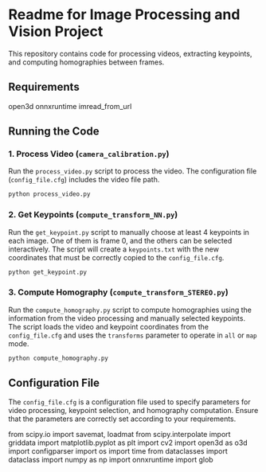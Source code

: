 # Readme for Image Processing and Vision Project

This repository contains code for processing videos, extracting keypoints, and computing homographies between frames.

## Requirements

open3d
onnxruntime
imread_from_url

## Running the Code

### 1. Process Video (`camera_calibration.py`)

Run the `process_video.py` script to process the video. The configuration file (`config_file.cfg`) includes  the video file path.

```bash
python process_video.py
```

### 2. Get Keypoints (`compute_transform_NN.py`)

Run the `get_keypoint.py` script to manually choose at least 4 keypoints in each image. One of them is frame 0, and the others can be selected interactively. The script will create a `keypoints.txt` with the new coordinates that must be correctly copied to the `config_file.cfg`.

```bash
python get_keypoint.py
```

### 3. Compute Homography (`compute_transform_STEREO.py`)

Run the `compute_homography.py` script to compute homographies using the information from the video processing and manually selected keypoints. The script loads the video and keypoint coordinates from the `config_file.cfg` and uses the `transforms` parameter to operate in `all` or `map` mode.

```bash
python compute_homography.py
```

## Configuration File

The `config_file.cfg` is a configuration file used to specify parameters for video processing, keypoint selection, and homography computation. Ensure that the parameters are correctly set according to your requirements.


from scipy.io import savemat, loadmat
from scipy.interpolate import griddata
import matplotlib.pyplot as plt
import cv2
import open3d as o3d
import configparser
import os
import time
from dataclasses import dataclass
import numpy as np
import onnxruntime
import glob